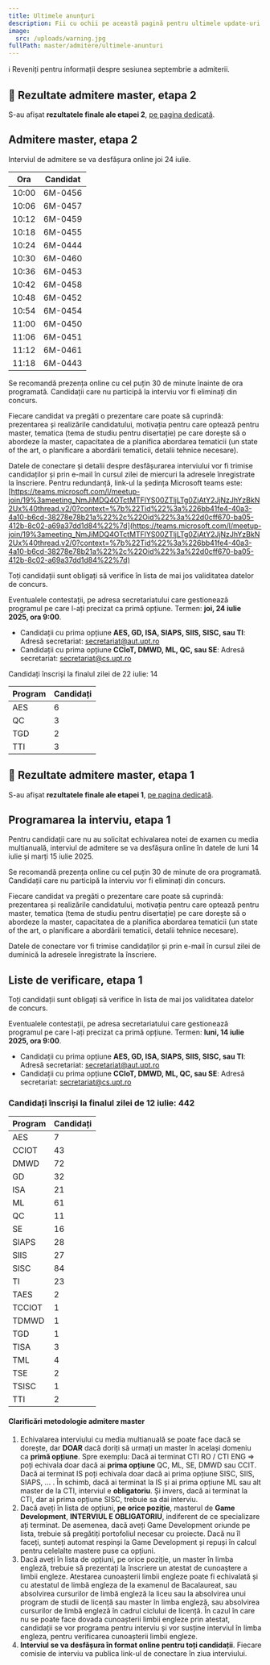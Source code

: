 ```yaml
---
title: Ultimele anunțuri
description: Fii cu ochii pe această pagină pentru ultimele update-uri!
image:
  src: /uploads/warning.jpg
fullPath: master/admitere/ultimele-anunturi
---
```


ℹ️ Reveniți pentru informații despre sesiunea septembrie a admiterii.

## 📰 Rezultate admitere master, etapa 2

S-au afișat **rezultatele finale ale etapei 2**, [pe pagina dedicată](/master/admitere/rezultatele-admiterii/).


## Admitere master, etapa 2

Interviul de admitere se va desfășura online joi 24 iulie.


| **Ora** | **Candidat** |
| ----------- | ------------- |
| 10:00 | 6M-0456 |
| 10:06 | 6M-0457 |
| 10:12 | 6M-0459 |
| 10:18 | 6M-0455 |
| 10:24 | 6M-0444 |
| 10:30 | 6M-0460 |
| 10:36 | 6M-0453 |
| 10:42 | 6M-0458 |
| 10:48 | 6M-0452 |
| 10:54 | 6M-0454 |
| 11:00 | 6M-0450 |
| 11:06 | 6M-0451 |
| 11:12 | 6M-0461 |
| 11:18 | 6M-0443 |

S﻿e recomandă prezența online cu cel puțin 30 de minute înainte de ora programată. Candidații care nu participă la interviu vor fi eliminați din concurs.

Fiecare candidat va pregăti o prezentare care poate să cuprindă: prezentarea și realizările candidatului, motivația pentru care optează pentru master, tematica (tema de studiu pentru disertație) pe care dorește să o abordeze la master, capacitatea de a planifica abordarea tematicii (un state of the art, o planificare a abordării tematicii, detalii tehnice necesare).

Datele de conectare și detalii despre desfășurarea interviului vor fi trimise candidaților și prin e-mail în cursul zilei de miercuri la adresele înregistrate la înscriere.
Pentru redundanță, link-ul la ședința Microsoft teams este: [https://teams.microsoft.com/l/meetup-join/19%3ameeting_NmJiMDQ4OTctMTFlYS00ZTljLTg0ZjAtY2JjNzJhYzBkN2Ux%40thread.v2/0?context=%7b%22Tid%22%3a%226bb41fe4-40a3-4a10-b6cd-38278e78b21a%22%2c%22Oid%22%3a%22d0cff670-ba05-412b-8c02-a69a37dd1d84%22%7d](https://teams.microsoft.com/l/meetup-join/19%3ameeting_NmJiMDQ4OTctMTFlYS00ZTljLTg0ZjAtY2JjNzJhYzBkN2Ux%40thread.v2/0?context=%7b%22Tid%22%3a%226bb41fe4-40a3-4a10-b6cd-38278e78b21a%22%2c%22Oid%22%3a%22d0cff670-ba05-412b-8c02-a69a37dd1d84%22%7d)




Toți candidații sunt obligați să verifice în lista de mai jos validitatea datelor de concurs.

<Attachment label="Liste de verificare Enroll" file="/uploads/6m-liste-verificare-20250723.pdf"></Attachment>

Eventualele contestații, pe adresa secretariatului care gestionează programul pe care l-ați precizat ca primă opțiune. Termen: **joi, 24 iulie 2025, ora 9:00**.

* Candidații cu prima opțiune **AES, GD, ISA, SIAPS, SIIS, SISC, sau TI**:
  Adresă secretariat: secretariat@aut.upt.ro
* Candidații cu prima opțiune **CCIoT, DMWD, ML, QC, sau SE**:
  Adresă secretariat: secretariat@cs.upt.ro


Candidați înscriși la finalul zilei de 22 iulie: 14

| **Program** | **Candidați** |
| ----------- | ------------- |
| AES | 6 |
| QC | 3 |
| TGD | 2 |
| TTI | 3 |



## 📰 Rezultate admitere master, etapa 1

S-au afișat **rezultatele finale ale etapei 1**, [pe pagina dedicată](/master/admitere/rezultatele-admiterii/).

## Programarea la interviu, etapa 1

Pentru candidații care nu au solicitat echivalarea notei de examen cu media multianuală, interviul de admitere se va desfășura online în datele de luni 14 iulie și marți 15 iulie 2025.

S﻿e recomandă prezența online cu cel puțin 30 de minute de ora programată. Candidații care nu participă la interviu vor fi eliminați din concurs.

Fiecare candidat va pregăti o prezentare care poate să cuprindă: prezentarea și realizările candidatului, motivația pentru care optează pentru master, tematica (tema de studiu pentru disertație) pe care dorește să o abordeze la master, capacitatea de a planifica abordarea tematicii (un state of the art, o planificare a abordării tematicii, detalii tehnice necesare).

<Attachment label="Programări interviu și date de conectare, AES, GD, ISA, SIAPS, SIIS, SISC, TI" file="/uploads/ProgramariAIA-20250714.xlsx"></Attachment>
<Attachment label="Programări interviu și date de conectare, CCIoT, DMWD, ML, QC, SE" file="/uploads/ProgramariCTI-20250714-si-15.xlsx"></Attachment>

Datele de conectare vor fi trimise candidaților și prin e-mail în cursul zilei de duminică la adresele înregistrate la înscriere.

## Liste de verificare, etapa 1

Toți candidații sunt obligați să verifice în lista de mai jos validitatea datelor de concurs.

<Attachment label="Liste de verificare Enroll" file="/uploads/6m-liste-verificare-20250712.pdf"></Attachment>

Eventualele contestații, pe adresa secretariatului care gestionează programul pe care l-ați precizat ca primă opțiune. Termen: **luni, 14 iulie 2025, ora 9:00**.

* Candidații cu prima opțiune **AES, GD, ISA, SIAPS, SIIS, SISC, sau TI**:
  Adresă secretariat: secretariat@aut.upt.ro
* Candidații cu prima opțiune **CCIoT, DMWD, ML, QC, sau SE**:
  Adresă secretariat: secretariat@cs.upt.ro


### Candidați înscriși la finalul zilei de 12 iulie: 442

| **Program** | **Candidați** |
| ----------- | ------------- |
|AES|7|
|CCIOT|43|
|DMWD|72|
|GD|32|
|ISA|21|
|ML|61|
|QC|11|
|SE|16|
|SIAPS|28|
|SIIS|27|
|SISC|84|
|TI|23|
|TAES|2|
|TCCIOT|1|
|TDMWD|1|
|TGD|1|
|TISA|3|
|TML|4|
|TSE|2|
|TSISC|1|
|TTI|2|





#### **Clarificări metodologie admitere master**

1. Echivalarea interviului cu media multianuală se poate face dacă se dorește, dar **DOAR** dacă doriți să urmați un master în același domeniu ca **primă opțiune**. Spre exemplu: Dacă ai terminat CTI RO / CTI ENG => poți echivala doar dacă ai **prima opțiune** QC, ML, SE, DMWD sau CCIT. Dacă ai terminat IS poți echivala doar dacă ai prima opțiune SISC, SIIS, SIAPS, ... . În schimb, dacă ai terminat la IS și ai prima opțiune ML sau alt master de la CTI, interviul e **obligatoriu**. Și invers, dacă ai terminat la CTI, dar ai prima opțiune SISC, trebuie sa dai interviu.
2. Dacă aveți în lista de opțiuni, **pe orice poziție**, masterul de **Game Development**, **INTERVIUL E OBLIGATORIU**, indiferent de ce specializare ați terminat. De asemenea, dacă aveți Game Development oriunde pe lista, trebuie să pregătiți portofoliul necesar cu proiecte. Dacă nu îl faceți, sunteți automat respinși la Game Development și repuși în calcul pentru celelalte mastere puse ca opțiuni.
3. Dacă aveți în lista de opțiuni, pe orice poziție, un master în limba engleză, trebuie să prezentați la înscriere un atestat de cunoaștere a limbii engleze. Atestarea cunoașterii limbii engleze poate fi echivalată și cu atestatul de limbă engleza de la examenul de Bacalaureat, sau absolvirea cursurilor de limbă engleză la liceu sau la absolvirea unui program de studii de licență sau master în limba engleză, sau absolvirea cursurilor de limbă engleză în cadrul ciclului de licență. În cazul în care nu se poate face dovada cunoașterii limbii engleze prin atestat, candidații se vor programa pentru interviu și vor susține interviul în limba engleza, pentru verificarea cunoașterii limbii engleze.
4. **Interviul se va desfășura în format online pentru toți candidații**. Fiecare comisie de interviu va publica link-ul de conectare în ziua interviului.


<Attachment label="Statistică medii admitere masterat - sesiunea iulie 2024" file="/uploads/statistica-medii-admitere-masterat-iulie-2024.pdf"></Attachment>
